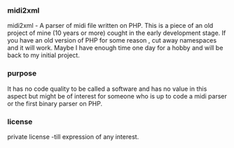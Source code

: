 ### midi2xml
midi2xml - A parser of midi file written on PHP. This is a piece of an old project of mine (10 years or more) cought in the early development stage. If you have an old version of PHP for some reason , cut away namespaces and it will work. Maybe I have enough time one day for a hobby  and will be back to my initial project. 

### purpose
It has no code quality to be called a software and has no value in this aspect but might be of interest for someone who is up to code a midi parser or the first binary parser on PHP. 

### license
private license -till expression of any interest.


